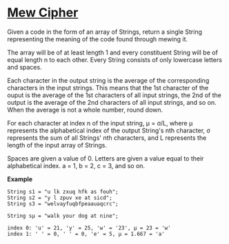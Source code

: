 # [Mew Cipher](https://www.codewars.com/kata/mew-cipher "https://www.codewars.com/kata/671bd5419ea261fbb8d0a0ca")

Given a code in the form of an array of Strings, return a single String representing the meaning of the code found through mewing it.

The array will be of at least length 1 and every constituent String will be of equal length n to each other. Every String consists of only lowercase letters and spaces.

Each character in the output string is the average of the corresponding characters in the input strings. This means that the 1st character of the ouput is the average of the 1st characters of all input strings, the 2nd of the output is the average of the 2nd characters of all input strings, and so on. When the average is not a whole number, round down.

For each character at index n of the input string, μ = σ/L, where μ represents the alphabetical index of the output String's nth character, σ represents the sum of all Strings' nth characters, and L represents the length of the input array of Strings.

Spaces are given a value of 0. Letters are given a value equal to their alphabetical index. a = 1, b = 2, c = 3, and so on.

**Example**

```
String s1 = "u lk zxuq hfk as fouh";
String s2 = "y l zpuv xe at sicd";
String s3 = "welvayfuqbfpeaauaqcrc";
 
String sμ = "walk your dog at nine";

index 0: 'u' = 21, 'y' = 25, 'w' = '23', μ = 23 = 'w'
index 1: ' ' = 0, ' ' = 0, 'e' = 5, μ = 1.667 = 'a'
```
